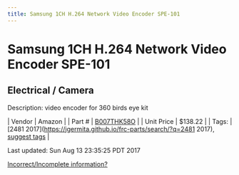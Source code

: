 ```yaml
---
title: Samsung 1CH H.264 Network Video Encoder SPE-101
---
```


# Samsung 1CH H.264 Network Video Encoder SPE-101
## Electrical / Camera
Description: 	video encoder for 360 birds eye kit 

| Vendor | Amazon | 
| Part # | [B007THK58O](https://www.amazon.com/Samsung-H-264-Network-Encoder-SPE-101/dp/B007THK58O/ref=sr_1_1?ie=UTF8&qid=1502467884&sr=8-1&keywords=spe101) | 
| Unit Price | $138.22 | 
| Tags: | [2481 2017](https://jgermita.github.io/frc-parts/search/?q=2481 2017), [suggest tags](https://docs.google.com/forms/d/e/1FAIpQLSeWyY8v3RgOty-MyWmh9U0iivNYN_molChYyS-0U-o-kOAv_g/viewform) | 

Last updated: Sun Aug 13 23:35:25 PDT 2017

 [Incorrect/Incomplete information?](https://docs.google.com/forms/d/e/1FAIpQLSeWyY8v3RgOty-MyWmh9U0iivNYN_molChYyS-0U-o-kOAv_g/viewform)